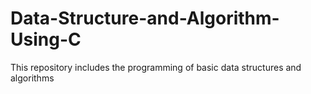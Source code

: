 # Data-Structure-and-Algorithm-Using-C
This repository includes the  programming of basic data structures and algorithms
